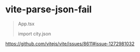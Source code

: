 # vite-parse-json-fail

> App.tsx
> 
> import city.json

https://github.com/vitejs/vite/issues/8611#issue-1272981032
